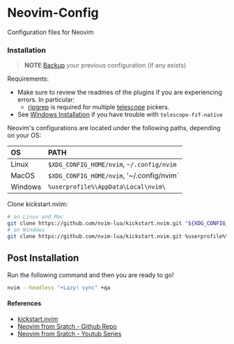 # Neovim-Config
Configuration  files for Neovim



### Installation

> **NOTE** 
> [Backup](#FAQ) your previous configuration (if any exists)

Requirements:
* Make sure to review the readmes of the plugins if you are experiencing errors. In particular:
  * [ripgrep](https://github.com/BurntSushi/ripgrep#installation) is required for multiple [telescope](https://github.com/nvim-telescope/telescope.nvim#suggested-dependencies) pickers.
* See [Windows Installation](#Windows-Installation) if you have trouble with `telescope-fzf-native`

Neovim's configurations are located under the following paths, depending on your OS:

| OS | PATH |
| :- | :--- |
| Linux | `$XDG_CONFIG_HOME/nvim`, `~/.config/nvim` |
| MacOS | `$XDG_CONFIG_HOME/nvim`, '~/.config/nvim` |
| Windows | `%userprofile%\AppData\Local\nvim\` |

Clone kickstart.nvim:

```sh
# on Linux and Mac
git clone https://github.com/nvim-lua/kickstart.nvim.git "${XDG_CONFIG_HOME:-$HOME/.config}"/nvim
# on Windows
git clone https://github.com/nvim-lua/kickstart.nvim.git %userprofile%\AppData\Local\nvim\ 
```

## Post Installation

Run the following command and then you are ready to go!

```sh
nvim --headless "+Lazy! sync" +qa
```

#### References

- [kickstart.nvim](https://github.com/nvim-lua/kickstart.nvimhttps://github.com/nvim-lua/kickstart.nvim)
- [Neovim from Sratch - Github Repo](https://github.com/LunarVim/Neovim-from-scratch/tree/master)
- [Neovim from Sratch - Youtub Series](https://www.youtube.com/watch?v=ctH-a-1eUME&list=PLhoH5vyxr6Qq41NFL4GvhFp-WLd5xzIzZ)
